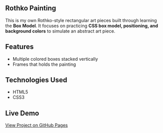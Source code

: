 ## Rothko Painting 
This is my own Rothko-style rectangular art pieces built through learning the **Box Model**. It focuses on practicing **CSS box model, positioning, and background colors** to simulate an abstract art piece.

## Features
- Multiple colored boxes stacked vertically
- Frames that holds the painting

## Technologies Used
- HTML5
- CSS3

## Live Demo
[View Project on GitHub Pages](https://michael-oduwaiye.github.io/freecodecamp-projects/rothko-painting/)
